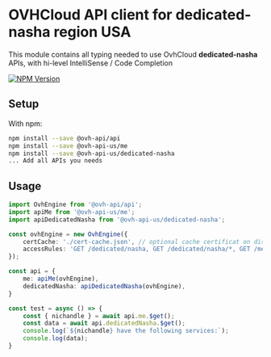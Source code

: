 # OVHCloud API client for **dedicated-nasha** region USA

This module contains all typing needed to use OvhCloud **dedicated-nasha** APIs, with hi-level IntelliSense / Code Completion

[![NPM Version](https://img.shields.io/npm/v/@ovh-api-us/dedicated-nasha.svg?style=flat)](https://www.npmjs.org/package/@ovh-api-us/dedicated-nasha)

## Setup

With npm:

```bash
npm install --save @ovh-api/api
npm install --save @ovh-api-us/me
npm install --save @ovh-api-us/dedicated-nasha
... Add all APIs you needs
```

## Usage

```typescript
import OvhEngine from '@ovh-api/api';
import apiMe from '@ovh-api-us/me';
import apiDedicatedNasha from '@ovh-api-us/dedicated-nasha';

const ovhEngine = new OvhEngine({ 
    certCache: './cert-cache.json', // optional cache certificat on disk.
    accessRules: 'GET /dedicated/nasha, GET /dedicated/nasha/*, GET /me', // optional limit the requested privileges.
});

const api = {
    me: apiMe(ovhEngine),
    dedicatedNasha: apiDedicatedNasha(ovhEngine),
}

const test = async () => {
    const { nichandle } = await api.me.$get();
    const data = await api.dedicatedNasha.$get();
    console.log(`${nichandle} have the following services:`);
    console.log(data);
}
```

